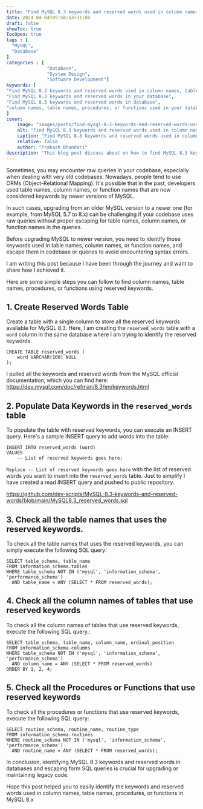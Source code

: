 ```yaml
---
title: "Find MySQL 8.3 keywords and reserved words used in column names, table names, procedures, or functions"
date: 2024-04-04T09:58:53+11:00
draft: false
showToc: true
TocOpen: true
tags : [
  "MySQL",
  "Database"
]
categories : [
               "Database",
               "System Design",
               "Software Development"]
keywords: [
"Find MySQL 8.3 keywords and reserved words used in column names, table names, procedures, or functions",
"Find MySQL 8.3 keywords and reserved words in your database",
"Find MySQL 8.3 keywords and reserved words in database",
"column names, table names, procedures, or functions used in your database",
]
cover:
    image: "images/posts/find-mysql-8-3-keywords-and-reserved-words-used-in-column-names-table-names-procedures-or-functions/find-mysql-8-3-keywords-and-reserved-words-used-in-column-names-table-names-procedures-or-functions.svg" # image path/url
    alt: "Find MySQL 8.3 keywords and reserved words used in column names, table names, procedures, or functions"
    caption: "Find MySQL 8.3 keywords and reserved words used in column names, table names, procedures, or functions"
    relative: false
    author: "Prakash Bhandari"
description: "This blog post discuss about on how to find MySQL 8.3 keywords and reserved words used in column names, table names, procedures, or functions in your database"
---
```


Sometimes, you may encounter raw queries in your codebase, especially when dealing with very old codebases. Nowadays, people tend to use ORMs (Object-Relational Mapping). It's possible that in the past, developers used table names, column names, or function names that are now considered keywords by newer versions of MySQL.

In such cases, upgrading from an older MySQL version to a newer one (for example, from MySQL 5.7 to 8.x) can be challenging if your codebase uses raw queries without proper escaping for table names, column names, or function names in the queries.

Before upgrading MySQL to newer version, you need to identify those keywords used in table names, column names, or function names, and escape them in codebase or queries to avoid encountering syntax errors.

I am writing this post because I have been through the journey and want to share how I achieved it.

Here are some simple steps you can follow to find column names, table names, procedures, or functions using reserved keywords.

## 1. Create Reserved Words Table

Create a table with a single column to store all the reserved keywords available for MySQL 8.3. Here, I am creating the `reserved_words` table with a `word` column in the same database where I am trying to identify the reserved keywords.

```mysql
CREATE TABLE reserved_words (
    word VARCHAR(100) NULL
);
```
I pulled all the keywords and reserved words from the MySQL official documentation, which you can find here: https://dev.mysql.com/doc/refman/8.3/en/keywords.html

## 2. Populate Data Keywords in the `reserved_words` table

To populate the table with reserved keywords, you can execute an INSERT query. Here's a sample INSERT query to add words into the table:

```mysql
INSERT INTO reserved_words (word)
VALUES
    -- List of reserved keywords goes here;
```

`Replace -- List of reserved keywords goes here` with the list of reserved words you want to insert into the `reserved_words` table.
Just to simplify I have created a read INSERT query and pushed to public repository.

https://github.com/dev-scripts/MySQL-8.3-keywords-and-reserved-words/blob/main/MySQL8.3_reserved_words.sql

## 3. Check all the table names that uses the reserved keywords.

To check all the table names that uses the reserved keywords, you can simply execute the following SQL query:

```mysql
SELECT table_schema, table_name
FROM information_schema.tables
WHERE table_schema NOT IN ('mysql', 'information_schema', 'performance_schema')
  AND table_name = ANY (SELECT * FROM reserved_words);
```

## 4. Check all the column names of tables that use reserved keywords

To check all the column names of tables that use reserved keywords, execute the following SQL query.:

```mysql
SELECT table_schema, table_name, column_name, ordinal_position
FROM information_schema.columns
WHERE table_schema NOT IN ('mysql', 'information_schema', 'performance_schema')
  AND column_name = ANY (SELECT * FROM reserved_words)
ORDER BY 1, 2, 4;
```

## 5. Check all the  Procedures or Functions that use reserved keywords

To check all the procedures or functions that use reserved keywords, execute the following SQL query:

```mysql
SELECT routine_schema, routine_name, routine_type
FROM information_schema.routines
WHERE routine_schema NOT IN ('mysql', 'information_schema', 'performance_schema')
  AND routine_name = ANY (SELECT * FROM reserved_words);
```

In conclusion, identifying MySQL 8.3 keywords and reserved words in databases and escaping form SQL queries is crucial for upgrading or maintaining legacy code.

Hope this post helped you to easily identify the keywords and reserved words used in column names, table names, procedures, or functions
in MySQL 8.x
